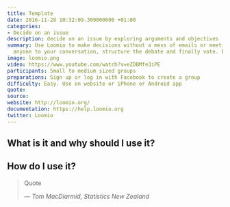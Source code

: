 ```yaml
---
title: Template
date: 2016-11-28 10:32:09.309000000 +01:00
categories:
- Decide on an issue
description: decide on an issue by exploring arguments and objectives
summary: Use Loomio to make decisions without a mess of emails or meetings. Invite
  anyone to your conversation, structure the debate and finally vote. Easy right?
image: loomio.png
video: https://www.youtube.com/watch?v=eZDBMfe3iPE
participants: Small to medium sized groups
preparations: Sign up or log in with Facebook to create a group
difficulty: Easy. Use on website or iPhone or Android app
quote: 
source: 
website: http://loomio.org/
documentation: https://help.loomio.org
twitter: Loomio
---
```


## What is it and why should I use it?


## How do I use it?


> Quote
>
> <cite>&mdash; Tom MacDiarmid, Statistics New Zealand</cite>
